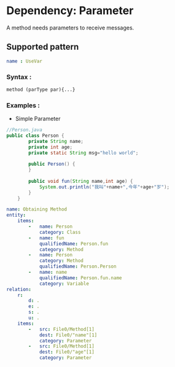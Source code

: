 # Dependency: Parameter
A method needs parameters to receive messages.
## Supported pattern
```yaml
name : UseVar
```
### Syntax : 
```txt
method (parType par){...}
```
### Examples : 

* Simple Parameter
```java
//Person.java
public class Person {
        private String name;
        private int age;
        private static String msg="hello world";
    
        public Person() {
        }
         
        public void fun(String name,int age) {
            System.out.println("我叫"+name+",今年"+age+"岁");
        }
    }
```

```yaml
name: Obtaining Method
entity:
    items:
        -   name: Person
            category: Class
        -   name: fun
            qualifiedName: Person.fun
            category: Method
        -   name: Person
            category: Method
            qualifiedName: Person.Person
        -   name: name
            qualifiedName: Person.fun.name
            category: Variable
relation:
    r:
        d: .
        e: .
        s: .
        u: .
    items:
        -   src: File0/Method[1]
            dest: File0/"name"[1]
            category: Parameter
        -   src: File0/Method[1]
            dest: File0/"age"[1]
            category: Parameter
```
